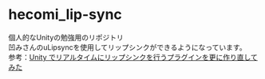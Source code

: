# hecomi_lip-sync
個人的なUnityの勉強用のリポジトリ  
凹みさんのuLipsyncを使用してリップシンクができるようになっています。  
参考：[Unity でリアルタイムにリップシンクを行うプラグインを更に作り直してみた](https://tips.hecomi.com/entry/2021/02/27/144722)
